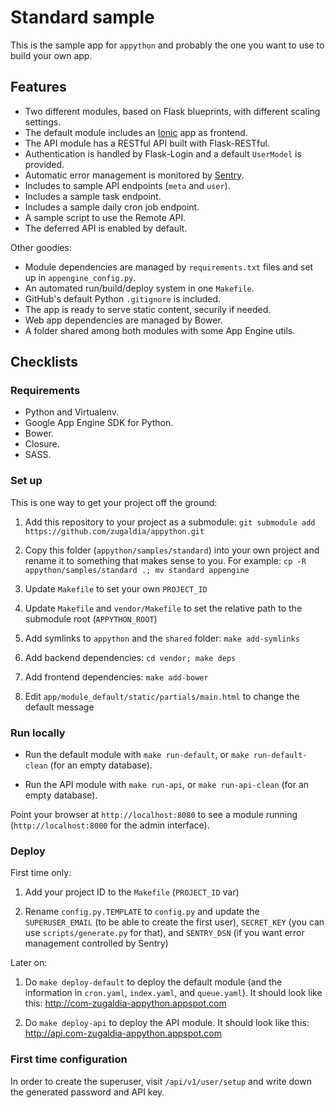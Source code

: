 # Standard sample

This is the sample app for `appython` and probably the one you want to use to build your own app.

## Features

* Two different modules, based on Flask blueprints, with different scaling settings.
* The default module includes an [Ionic](http://ionicframework.com) app as frontend.
* The API module has a RESTful API built with Flask-RESTful.
* Authentication is handled by Flask-Login and a default `UserModel` is provided.
* Automatic error management is monitored by [Sentry](https://getsentry.com).
* Includes to sample API endpoints (`meta` and `user`).
* Includes a sample task endpoint.
* Includes a sample daily cron job endpoint.
* A sample script to use the Remote API.
* The deferred API is enabled by default.

Other goodies:

* Module dependencies are managed by `requirements.txt` files and set up in `appengine_config.py`.
* An automated run/build/deploy system in one `Makefile`.
* GitHub's default Python `.gitignore` is included.
* The app is ready to serve static content, securily if needed.
* Web app dependencies are managed by Bower.
* A folder shared among both modules with some App Engine utils.

## Checklists

### Requirements

* Python and Virtualenv.
* Google App Engine SDK for Python.
* Bower.
* Closure.
* SASS.

### Set up

This is one way to get your project off the ground:

1. Add this repository to your project as a submodule: `git submodule add https://github.com/zugaldia/appython.git`

2. Copy this folder (`appython/samples/standard`) into your own project and rename it to something that makes sense to you. For example: `cp -R appython/samples/standard .; mv standard appengine`

3. Update `Makefile` to set your own `PROJECT_ID`

4. Update `Makefile` and `vendor/Makefile` to set the relative path to the submodule root (`APPYTHON_ROOT`)

5. Add symlinks to `appython` and the `shared` folder: `make add-symlinks`

6. Add backend dependencies: `cd vendor; make deps`

7. Add frontend dependencies: `make add-bower`

8. Edit `app/module_default/static/partials/main.html` to change the default message

### Run locally

* Run the default module with `make run-default`, or `make run-default-clean` (for an empty database).

* Run the API module with `make run-api`, or `make run-api-clean` (for an empty database).

Point your browser at `http://localhost:8080` to see a module running
(`http://localhost:8000` for the admin interface).

### Deploy

First time only:

1. Add your project ID to the `Makefile` (`PROJECT_ID` var)

2. Rename `config.py.TEMPLATE` to `config.py` and update the `SUPERUSER_EMAIL` (to be able to create the first user), `SECRET_KEY` (you can use `scripts/generate.py` for that), and `SENTRY_DSN` (if you want error management controlled by Sentry)

Later on:

1. Do `make deploy-default` to deploy the default module (and the information in `cron.yaml`, `index.yaml`, and `queue.yaml`). It should look like this: http://com-zugaldia-appython.appspot.com

2. Do `make deploy-api` to deploy the API module. It should look like this: http://api.com-zugaldia-appython.appspot.com

### First time configuration

In order to create the superuser, visit `/api/v1/user/setup` and write down the generated password and API key.
